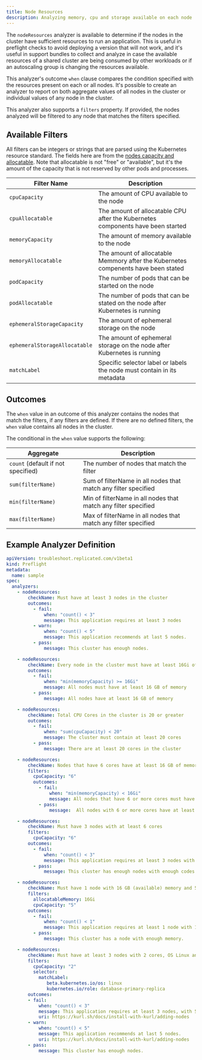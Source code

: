 ```yaml
---
title: Node Resources
description: Analyzing memory, cpu and storage available on each node
---
```


The `nodeResources` analyzer is available to determine if the nodes in the cluster have sufficient resources to run an application.
This is useful in preflight checks to avoid deploying a version that will not work, and it's useful in support bundles to collect and analyze in case the available resources of a shared cluster are being consumed by other workloads or if an autoscaling group is changing the resources available.

This analyzer's outcome `when` clause compares the condition specified with the resources present on each or all nodes.
It's possible to create an analyzer to report on both aggregate values of all nodes in the cluster or individual values of any node in the cluster.

This analyzer also supports a `filters` property.
If provided, the nodes analyzed will be filtered to any node that matches the filters specified.

## Available Filters

All filters can be integers or strings that are parsed using the Kubernetes resource standard. The fields here are from the [nodes capacity and allocatable](https://kubernetes.io/docs/concepts/architecture/nodes/#capacity). Note that allocatable is not "free" or "available", but it's the amount of the capacity that is not reserved by other pods and processes.

| Filter Name | Description |
|----|----|
| `cpuCapacity` | The amount of CPU available to the node |
| `cpuAllocatable` | The amount of allocatable CPU after the Kubernetes components have been started |
| `memoryCapacity` | The amount of memory available to the node |
| `memoryAllocatable` | The amount of allocatable Memmory after the Kubernetes compenents have been stated |
| `podCapacity` | The number of pods that can be started on the node |
| `podAllocatable` | The number of pods that can be stated on the node after Kubernetes is running |
| `ephemeralStorageCapacity` | The amount of ephemeral storage on the node |
| `ephemeralStorageAllocatable` | The amount of ephemeral storage on the node after Kubernetes is running |
| `matchLabel` | Specific selector label or labels the node must contain in its metadata |

## Outcomes

The `when` value in an outcome of this analyzer contains the nodes that match the filters, if any filters are defined.
If there are no defined filters, the `when` value contains all nodes in the cluster.

The conditional in the `when` value supports the following:

| Aggregate | Description |
|-----------|-------------|
| `count` (default if not specified) | The number of nodes that match the filter |
| `sum(filterName)` | Sum of filterName in all nodes that match any filter specified |
| `min(filterName)` | Min of filterName in all nodes that match any filter specified |
| `max(filterName)` | Max of filterName in all nodes that match any filter specified |

## Example Analyzer Definition

```yaml
apiVersion: troubleshoot.replicated.com/v1beta1
kind: Preflight
metadata:
  name: sample
spec:
  analyzers:
    - nodeResources:
        checkName: Must have at least 3 nodes in the cluster
        outcomes:
          - fail:
              when: "count() < 3"
              message: This application requires at least 3 nodes
          - warn:
              when: "count() < 5"
              message: This application recommends at last 5 nodes.
          - pass:
              message: This cluster has enough nodes.
```

```yaml
    - nodeResources:
        checkName: Every node in the cluster must have at least 16Gi of memory
        outcomes:
          - fail:
              when: "min(memoryCapacity) >= 16Gi"
              message: All nodes must have at least 16 GB of memory
          - pass:
              message: All nodes have at least 16 GB of memory
```

```yaml
    - nodeResources:
        checkName: Total CPU Cores in the cluster is 20 or greater
        outcomes:
          - fail:
              when: "sum(cpuCapacity) < 20"
              message: The cluster must contain at least 20 cores
          - pass:
              message: There are at least 20 cores in the cluster
```

```yaml
    - nodeResources:
        checkName: Nodes that have 6 cores have at least 16 GB of memory also
        filters:
          cpuCapacity: "6"
          outcomes:
            - fail:
                when: "min(memoryCapacity) < 16Gi"
                message: All nodes that have 6 or more cores must have at least 16 GB of memory
            - pass:
                message:  All nodes with 6 or more cores have at least 16 GB of memory
```

```yaml
    - nodeResources:
        checkName: Must have 3 nodes with at least 6 cores
        filters:
          cpuCapacity: "6"
        outcomes:
          - fail:
              when: "count() < 3"
              message: This application requires at least 3 nodes with 6 cores each
          - pass:
              message: This cluster has enough nodes with enough codes
```

```yaml
    - nodeResources:
        checkName: Must have 1 node with 16 GB (available) memory and 5 cores (on a single node)
        filters:
          allocatableMemory: 16Gi
          cpuCapacity: "5"
        outcomes:
          - fail:
              when: "count() < 1"
              message: This application requires at least 1 node with 16GB available memory
          - pass:
              message: This cluster has a node with enough memory.
```

```yaml
    - nodeResources:
        checkName: Must have at least 3 nodes with 2 cores, OS Linux and Role set as DB Primary Replica
        filters:
          cpuCapacity: "2"
          selector: 
            matchLabel: 
               beta.kubernetes.io/os: linux
               kubernetes.io/role: database-primary-replica
        outcomes:
        - fail:
            when: "count() < 3"
            message: This application requires at least 3 nodes, with 5 recommended.
            uri: https://kurl.sh/docs/install-with-kurl/adding-nodes
        - warn:
            when: "count() < 5"
            message: This application recommends at last 5 nodes.
            uri: https://kurl.sh/docs/install-with-kurl/adding-nodes
        - pass:
            message: This cluster has enough nodes.
```